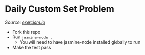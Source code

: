 # Daily Custom Set Problem

_Source: [exercism.io](http://exercism.io/)_

- Fork this repo
- Run `jasmine-node .`
  - You will need to have jasmine-node installed globally to run
- Make the test pass
